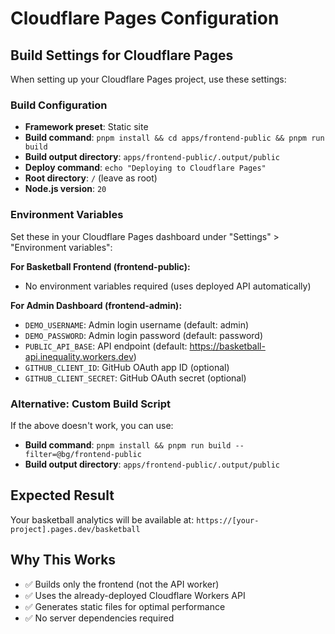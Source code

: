 # Cloudflare Pages Configuration

## Build Settings for Cloudflare Pages

When setting up your Cloudflare Pages project, use these settings:

### Build Configuration
- **Framework preset**: Static site  
- **Build command**: `pnpm install && cd apps/frontend-public && pnpm run build`
- **Build output directory**: `apps/frontend-public/.output/public`
- **Deploy command**: `echo "Deploying to Cloudflare Pages"`
- **Root directory**: `/` (leave as root)
- **Node.js version**: `20`

### Environment Variables
Set these in your Cloudflare Pages dashboard under "Settings" > "Environment variables":

**For Basketball Frontend (frontend-public):**
- No environment variables required (uses deployed API automatically)

**For Admin Dashboard (frontend-admin):**
- `DEMO_USERNAME`: Admin login username (default: admin)
- `DEMO_PASSWORD`: Admin login password (default: password)
- `PUBLIC_API_BASE`: API endpoint (default: https://basketball-api.inequality.workers.dev)
- `GITHUB_CLIENT_ID`: GitHub OAuth app ID (optional)
- `GITHUB_CLIENT_SECRET`: GitHub OAuth secret (optional)

### Alternative: Custom Build Script
If the above doesn't work, you can use:
- **Build command**: `pnpm install && pnpm run build --filter=@bg/frontend-public`
- **Build output directory**: `apps/frontend-public/.output/public`

## Expected Result
Your basketball analytics will be available at:
`https://[your-project].pages.dev/basketball`

## Why This Works
- ✅ Builds only the frontend (not the API worker)
- ✅ Uses the already-deployed Cloudflare Workers API
- ✅ Generates static files for optimal performance
- ✅ No server dependencies required
